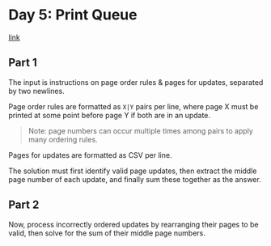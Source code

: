 # Day 5: Print Queue

[link](https://adventofcode.com/2024/day/5)

## Part 1

The input is instructions on page order rules & pages for updates, separated by two newlines.

Page order rules are formatted as `X|Y` pairs per line, where page X must be printed at some point before page Y if both are in an update.

> Note: page numbers can occur multiple times among pairs to apply many ordering rules.

Pages for updates are formatted as CSV per line.

The solution must first identify valid page updates, then extract the middle page number of each update, and finally sum these together as the answer.

## Part 2

Now, process incorrectly ordered updates by rearranging their pages to be valid, then solve for the sum of their middle page numbers.
